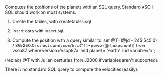 Computes the positions of the planets with an SQL query.  Standard ASCII SQL should work on most systems.

1.  Create the tables, with createtables.sql

2.  Insert data with insert.sql.

3.  Compute the position with a query similar to:
set @T=(@jd - 2451545.0) / 365250.0;
select sum(a*cos(b+c*@T)*power(@T,exponent)) from vsop87 where version='vsop87a' and planet = 'earth' and variable='x';

(replace @T with Julian centuries from J2000 if variables aren't supported).

There is no standard SQL query to compute the velocities (easily).